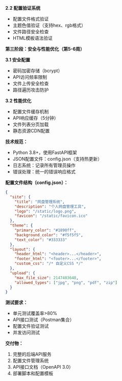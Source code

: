 **2.2 配置验证系统**
- 配置文件格式验证
- 主题色值验证（支持hex、rgb格式）
- 文件路径安全检查
- HTML模板语法验证

**第三阶段：安全与性能优化（第5-6周）**

**3.1 安全配置**
- 密码加密存储（bcrypt）
- API访问频率限制
- 文件上传安全检查
- 路径遍历攻击防护

**3.2 性能优化**
- 配置文件缓存机制
- API响应缓存（5分钟）
- 文件列表分页加载
- 静态资源CDN配置

**技术规范：**
- Python 3.8+，使用FastAPI框架
- JSON配置文件：config.json（支持热更新）
- 日志系统：记录所有管理员操作
- 错误处理：统一的错误响应格式

**配置文件结构（config.json）：**
```json
{
  "site": {
    "title": "网盘管理系统",
    "description": "个人网盘管理工具",
    "logo": "/static/logo.png",
    "favicon": "/static/favicon.ico"
  },
  "theme": {
    "primary_color": "#1890ff",
    "background_color": "#f5f5f5",
    "text_color": "#333333"
  },
  "layout": {
    "header_html": "<header>...</header>",
    "footer_html": "<footer>...</footer>",
    "custom_css": "/* 自定义CSS */"
  },
  "upload": {
    "max_file_size": 2147483648,
    "allowed_types": ["jpg", "png", "pdf", "zip"]
  }
}
```

**测试要求：**
- 单元测试覆盖率>80%
- API接口测试（Postman集合）
- 配置文件验证测试
- 并发访问测试

**交付物：**
1. 完整的后端API服务
2. 配置文件管理系统
3. API接口文档（OpenAPI 3.0）
4. 部署脚本和配置模板